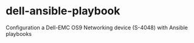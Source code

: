 # dell-ansible-playbook
Configuration a Dell-EMC OS9 Networking device (S-4048) with Ansible playbooks
